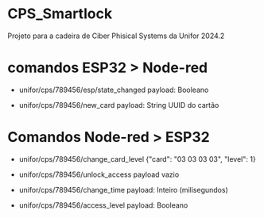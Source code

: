 # CPS_Smartlock
Projeto para a cadeira de Ciber Phisical Systems da Unifor 2024.2


# comandos ESP32 > Node-red
- unifor/cps/789456/esp/state_changed
	payload: Booleano


- unifor/cps/789456/new_card
	payload: String
	UUID do cartão

# Comandos Node-red > ESP32
- unifor/cps/789456/change_card_level
	{"card": "03 03 03 03", "level": 1}

- unifor/cps/789456/unlock_access
	payload vazio

- unifor/cps/789456/change_time
	payload: Inteiro
	(milisegundos)

- unifor/cps/789456/access_level
	payload: Booleano
